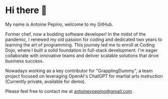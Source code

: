 # Hi there 👋 

My name is Antoine Pepino, welcome to my GitHub.

Former chef, now a budding software developer!  In the midst of the pandemic, I renewed my old passion for coding and dedicated two years to learning the art of programming. This journey led me to enroll at Coding Dojo, where I built a solid foundation in full-stack development. I'm eager collaborate with innovative teams and deliver scalable solutions that drive business success.

Nowadays working as a key contributor for "GrapplingDummy", a team project focused on leveraging OpenAI's ChatGPT for martial arts instruction (Currently private, available for demo).

Please feel free to contact me at antoinevpepino@gmail.com . 
